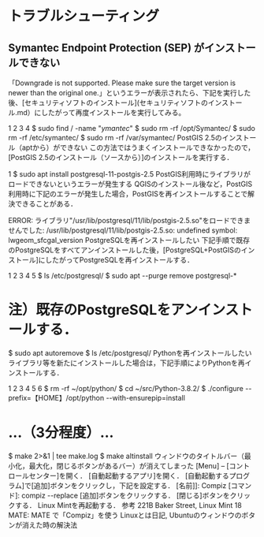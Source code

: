 # トラブルシューティング

## Symantec Endpoint Protection (SEP) がインストールできない
「Downgrade is not supported. Please make sure the target version is newer than the original one.」というエラーが表示されたら、下記を実行した後、[セキュリティソフトのインストール](セキュリティソフトのインストール.md）にしたがって再度インストールを実行してみる。

1
2
3
4
$ sudo find / -name "*ymantec*"
$ sudo rm -rf /opt/Symantec/
$ sudo rm -rf /etc/symantec/
$ sudo rm -rf /var/symantec/
PostGIS 2.5のインストール（aptから）ができない
この方法ではうまくインストールできなかったので，[PostGIS 2.5のインストール（ソースから）]のインストールを実行する．

1
$ sudo apt install postgresql-11-postgis-2.5
PostGIS利用時にライブラリがロードできないというエラーが発生する
QGISのインストール後など，PostGIS利用時に下記のエラーが発生した場合，PostGISを再インストールすることで解決できることがある．

ERROR: ライブラリ"/usr/lib/postgresql/11/lib/postgis-2.5.so"をロードできませんでした: /usr/lib/postgresql/11/lib/postgis-2.5.so: undefined symbol: lwgeom_sfcgal_version
PostgreSQLを再インストールしたい
下記手順で既存のPostgreSQLをすべてアンインストールした後，[PostgreSQL+PostGISのインストール]にしたがってPostgreSQLを再インストールする．

1
2
3
4
5
$ ls /etc/postgresql/
$ sudo apt --purge remove postgresql-*
# 注）既存のPostgreSQLをアンインストールする．
$ sudo apt autoremove
$ ls /etc/postgresql/
Pythonを再インストールしたい
ライブラリ等を新たにインストールした場合は，下記手順によりPythonを再インストールする．

1
2
3
4
5
6
$ rm -rf ~/opt/python/
$ cd ~/src/Python-3.8.2/
$ ./configure --prefix=【HOME】/opt/python --with-ensurepip=install
# ...（3分程度）...
$ make 2>&1 | tee make.log
$ make altinstall
ウィンドウのタイトルバー（最小化，最大化，閉じるボタンがあるバー）が消えてしまった
[Menu] – [コントロールセンター]を開く．
[自動起動するアプリ]を開く．
[自動起動するプログラム]で[追加]ボタンをクリックし，下記を設定する．
[名前]]: Compiz
[コマンド]: compiz --replace
[追加]ボタンをクリックする．
[閉じる]ボタンをクリックする．
Linux Mintを再起動する．
参考
221B Baker Street, Linux Mint 18 MATE: MATE で「Compiz」を使う
Linuxとは日記, Ubuntuのウィンドウのボタンが消えた時の解決法

